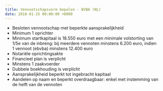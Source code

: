 ```yaml
---
title: Vennootschapsvorm bepalen - BVBA (NL)
date: 2018-01-25 00:00:00 +0000
---
```

* Besloten vennootschap met beperkte aansprakelijkheid
* Minimum 1 oprichter
* Minimum startkapitaal is 18.550 euro met een minimale volstorting van 1/5e van de inbreng: bij meerdere vennoten minstens 6.200 euro, indien 1 vennoot (ebvba) minstens 12.400 euro
* Notariële oprichtingsakte
* Financieel plan is verplicht
* Minstens 1 zaakvoerder
* Dubbele boekhouding is verplicht
* Aansprakelijkheid beperkt tot ingebracht kapitaal
* Aandelen op naam en beperkt overdraagbaar: enkel met instemming van de helft van de vennoten